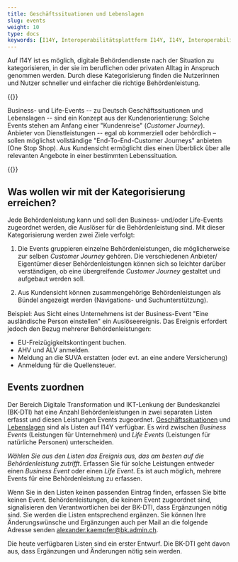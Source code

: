 ```yaml
---
title: Geschäftssituationen und Lebenslagen
slug: events
weight: 10
type: docs
keywords: [I14Y, Interoperabilitätsplattform I14Y, I14Y, Interoperabilität, Behördenleistung, öffentliche Dienstleistung, One Stop Government, Geschäftssituation, Lebenslage, Business Event, Life Event, Customer Journey, Website, Portal, Webapp, App, Mobile App, Applikation, Verzeichnis, Schweiz]
---
```


Auf I14Y ist es möglich, digitale Behördendienste nach der Situation zu kategorisieren, in der sie im beruflichen oder privaten Alltag in Anspruch genommen werden. Durch diese Kategorisierung finden die Nutzerinnen und Nutzer schneller und einfacher die richtige Behördenleistung. 

{{<alert title="Was sind Geschäftssituationen und Lebenslagen?" color="info">}}
 
Business- und Life-Events -- zu Deutsch Geschäftssituationen und Lebenslagen -- sind ein Konzept aus der Kundenorientierung: Solche Events stehen am Anfang einer "Kundenreise" (_Customer Journey_). Anbieter von Dienstleistungen -- egal ob kommerziell oder behördlich – sollen möglichst vollständige "End-To-End-Customer Journeys" anbieten (One Stop Shop). Aus Kundensicht ermöglicht dies einen Überblick über alle relevanten Angebote in einer bestimmten Lebenssituation.

{{</alert>}}

## Was wollen wir mit der Kategorisierung erreichen?

Jede Behördenleistung kann und soll den Business- und/oder Life-Events zugeordnet werden, die Auslöser für die Behördenleistung sind. Mit dieser Kategorisierung werden zwei Ziele verfolgt: 

1. Die Events gruppieren einzelne Behördenleistungen, die möglicherweise zur selben _Customer Journey_ gehören. Die verschiedenen Anbieter/ Eigentümer dieser Behördenleistungen können sich so leichter darüber verständigen, ob eine übergreifende _Customer Journey_ gestaltet und aufgebaut werden soll.

2. Aus Kundensicht können zusammengehörige Behördenleistungen als Bündel angezeigt werden (Navigations- und Suchunterstützung).

Beispiel: Aus Sicht eines Unternehmens ist der Business-Event "Eine ausländische Person einstellen" ein Auslöseereignis. Das Ereignis erfordert jedoch den Bezug mehrerer Behördenleistungen:
- EU-Freizügigkeitskontingent buchen.
- AHV und ALV anmelden.
- Meldung an die SUVA erstatten (oder evt. an eine andere Versicherung)
- Anmeldung für die Quellensteuer.

## Events zuordnen

Der Bereich Digitale Transformation und IKT-Lenkung der Bundeskanzlei (BK-DTI) hat eine Anzahl Behördenleistungen in zwei separaten Listen erfasst und diesen Leistungen Events zugeordnet. [Geschäftssituationen](https://www.i14y.admin.ch/de/catalog/concepts/08dc74b4-30d4-be8d-ba53-91a1201ac86b/description) und [Lebenslagen](https://www.i14y.admin.ch/de/catalog/concepts/08dc65d1-652a-3546-9100-faffbaf7c6fd/description) sind als Listen auf I14Y verfügbar. Es wird zwischen _Business Events_ (Leistungen für Unternehmen) und _Life Events_ (Leistungen für natürliche Personen) unterscheiden. 

_Wählen Sie aus den Listen das Ereignis aus, das am besten auf die Behördenleistung zutrifft_. Erfassen Sie für solche Leistungen entweder einen _Business Event_ oder einen _Life Event_. Es ist auch möglich, mehrere Events für eine Behördenleistung zu erfassen. 

Wenn Sie in den Listen keinen passenden Eintrag finden, erfassen Sie bitte keinen Event. Behördenleistungen, die keinem Event zugeordnet sind, signalisieren den Verantwortlichen bei der BK-DTI, dass Ergänzungen nötig sind. Sie werden die Listen entsprechend ergänzen. Sie können Ihre Änderungswünsche und Ergänzungen auch per Mail an die folgende Adresse senden [alexander.kaempfer@bk.admin.ch](mailto:alexander.kaempfer@bk.admin.ch). 

Die heute verfügbaren Listen sind ein erster Entwurf. Die BK-DTI geht davon aus, dass Ergänzungen und Änderungen nötig sein werden.
